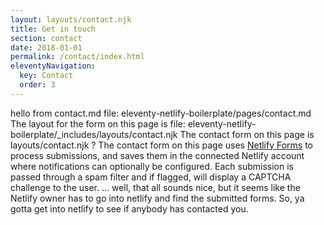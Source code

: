 ```yaml
---
layout: layouts/contact.njk
title: Get in touch
section: contact
date: 2018-01-01
permalink: /contact/index.html
eleventyNavigation:
  key: Contact
  order: 3
---
```

hello from contact.md
file: eleventy-netlify-boilerplate/pages/contact.md
The layout for the  form on this page is file: eleventy-netlify-boilerplate/_includes/layouts/contact.njk
The contact form on this page is layouts/contact.njk ?
The contact form on this page uses
[Netlify Forms](https://www.netlify.com/docs/form-handling/) to process
submissions, and saves them in the connected Netlify account where
notifications can optionally be configured. Each submission is passed through a
spam filter and if flagged, will display a CAPTCHA challenge to the user.
... well, that all sounds nice, but it seems like the Netlify owner has to go into netlify and
find the submitted forms.  So, ya gotta get into netlify to see if anybody has contacted you.


